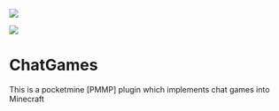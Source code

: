 <a href="https://poggit.pmmp.io/p/ChatGames"><img src="https://poggit.pmmp.io/shield.api/ChatGames"></a>

<a href="https://poggit.pmmp.io/p/ChatGames"><img src="https://poggit.pmmp.io/shield.state/ChatGames"></a>

# ChatGames
This is a pocketmine [PMMP] plugin which implements chat games into Minecraft
